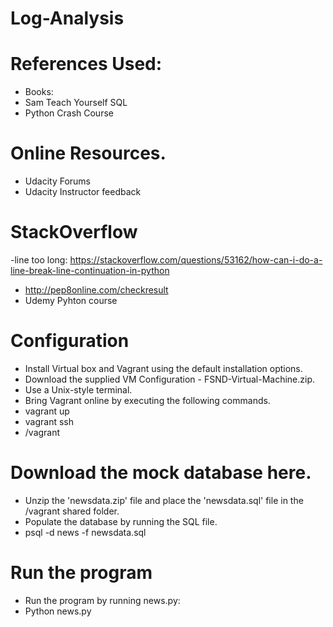 # Log-Analysis

# References Used:
- Books:
- Sam Teach Yourself SQL
- Python Crash Course

# Online Resources.
- Udacity Forums
- Udacity Instructor feedback

# StackOverflow
-line too long:
https://stackoverflow.com/questions/53162/how-can-i-do-a-line-break-line-continuation-in-python
- http://pep8online.com/checkresult
- Udemy Pyhton course



# Configuration

- Install Virtual box and Vagrant using the default installation options.
- Download the supplied VM Configuration - FSND-Virtual-Machine.zip.
- Use a Unix-style terminal.
- Bring Vagrant online by executing the following commands.
- vagrant up
- vagrant ssh
- /vagrant
# Download the mock database here.
- Unzip the 'newsdata.zip' file and place the 'newsdata.sql' file in the /vagrant shared folder.
- Populate the database by running the SQL file.
- psql -d news -f newsdata.sql

# Run the program

- Run the program by running news.py:
- Python news.py





